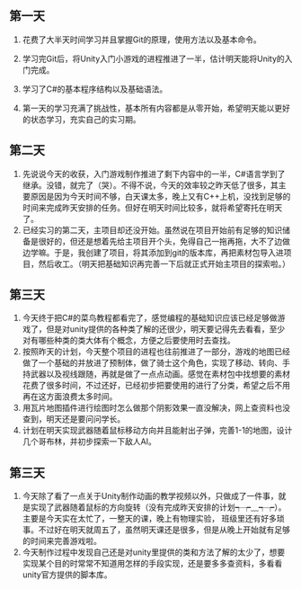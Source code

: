 ## 第一天

1. 花费了大半天时间学习并且掌握Git的原理，使用方法以及基本命令。

2. 学习完Git后，将Unity入门小游戏的进程推进了一半，估计明天能将Unity的入门完成。

3. 学习了C#的基本程序结构以及基础语法。

4. 第一天的学习充满了挑战性，基本所有内容都是从零开始，希望明天能以更好的状态学习，充实自己的实习期。

## 第二天

1. 先说说今天的收获，入门游戏制作推进了剩下内容中的一半，C#语言学到了继承。没错，就完了（哭）。不得不说，今天的效率较之昨天低了很多，其主要原因是因为今天时间不够，白天课太多，晚上又有C++上机，没找到足够的时间来完成昨天安排的任务。但好在明天时间比较多，就将希望寄托在明天了。
2. 已经实习的第二天，主项目却还没开始。虽然说在项目开始前有足够的知识储备是很好的，但还是想着先给主项目开个头，免得自己一拖再拖，大不了边做边学嘛。于是，我创建了项目，将其添加到git的版本库，再把素材包导入进项目，然后收工。（明天把基础知识再完善一下后就正式开始主项目的探索啦。）

## 第三天

1. 今天终于把C#的菜鸟教程都看完了，感觉编程的基础知识应该已经足够做游戏了，但是对unity提供的各种类了解的还很少，明天要记得先去看看，至少对有哪些种类的类大体有个概念，方便之后要使用时去查找。
2. 按照昨天的计划，今天整个项目的进程也往前推进了一部分，游戏的地图已经做了一个基础的并放进了预制体，做了骑士这个角色，实现了移动、转向、手持武器以及视线跟随，再就是做了一点点动画。感觉在素材包中找想要的素材花费了很多时间，不过还好，已经初步把要使用的进行了分类，希望之后不用再在这方面浪费太多时间。
3. 用瓦片地图插件进行绘图时怎么做那个阴影效果一直没解决，网上查资料也没查到，明天还是要问问学长。
4. 计划在明天实现武器随着鼠标移动方向并且能射出子弹，完善1-1的地图，设计几个哥布林，并初步探索一下敌人AI。

## 第三天

1. 今天除了看了一点关于Unity制作动画的教学视频以外，只做成了一件事，就是实现了武器随着鼠标的方向旋转（没有完成昨天安排的计划┭┮﹏┭┮）。主要是今天实在太忙了，一整天的课，晚上有物理实验， 班级里还有好多琐事。不过好在明天就周五了，虽然明天课还是很多，但是从晚上开始就有足够的时间来完善游戏啦。
2. 今天制作过程中发现自己还是对unity里提供的类和方法了解的太少了，想要实现某个目的时常常不知道用怎样的手段实现，还是要多多查资料，多看看unity官方提供的脚本库。